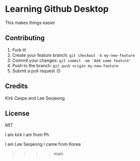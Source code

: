 # Learning Github Desktop

This makes things easier

## Contributing

1. Fork it!
2. Create your feature branch: `git checkout -b my-new-feature`
3. Commit your changes: `git commit -am 'Add some feature'`
4. Push to the branch: `git push origin my-new-feature`
5. Submit a pull request :D

## Credits

Kirk Caspe and Lee Seojeong

## License

MIT

I am kirk
I am from Ph

I am Lee Seojeong
I came from Korea
>>>> main
